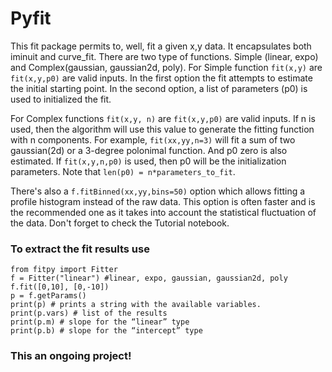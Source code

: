 # Pyfit

This fit package permits to, well, fit a given x,y data. It encapsulates both iminuit and curve_fit.
There are two type of functions. Simple (linear, expo) and Complex(gaussian, gaussian2d, poly).
For Simple function `fit(x,y)` are `fit(x,y,p0)` are valid inputs. In the first option the fit attempts to estimate the initial starting point. In the second option, a list of parameters (p0) is used to initialized the fit.

For Complex functions `fit(x,y, n)` are `fit(x,y,p0)` are valid inputs. If n is used, then the algorithm will use this value to generate the fitting function with n components. For example, `fit(xx,yy,n=3)` will fit a sum of two gaussian(2d) or a 3-degree polonimal function. And p0 zero is also estimated. If `fit(x,y,n,p0)` is used, then p0 will be the initialization parameters. Note that `len(p0) = n*parameters_to_fit`.

There's also a `f.fitBinned(xx,yy,bins=50)` option which allows fitting a profile histogram instead of the raw data. This option is often faster and is the recommended one as it takes into account the statistical fluctuation of the data.
Don't forget to check the Tutorial notebook.

### To extract the fit results use
```
from fitpy import Fitter
f = Fitter("linear") #linear, expo, gaussian, gaussian2d, poly
f.fit([0,10], [0,-10])
p = f.getParams()
print(p) # prints a string with the available variables.
print(p.vars) # list of the results
print(p.m) # slope for the “linear” type
print(p.b) # slope for the “intercept” type
```
### This an ongoing project!